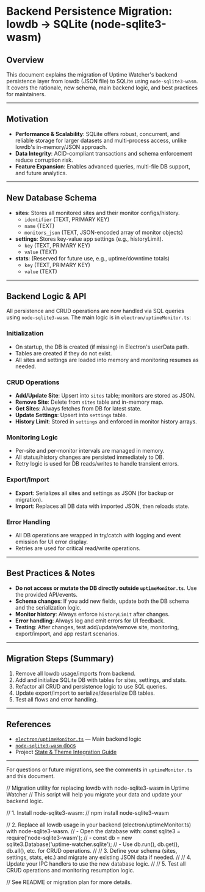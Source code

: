 # Backend Persistence Migration: lowdb → SQLite (node-sqlite3-wasm)

## Overview
This document explains the migration of Uptime Watcher's backend persistence layer from lowdb (JSON file) to SQLite using `node-sqlite3-wasm`. It covers the rationale, new schema, main backend logic, and best practices for maintainers.

---

## Motivation
- **Performance & Scalability**: SQLite offers robust, concurrent, and reliable storage for larger datasets and multi-process access, unlike lowdb's in-memory/JSON approach.
- **Data Integrity**: ACID-compliant transactions and schema enforcement reduce corruption risk.
- **Feature Expansion**: Enables advanced queries, multi-file DB support, and future analytics.

---

## New Database Schema
- **sites**: Stores all monitored sites and their monitor configs/history.
  - `identifier` (TEXT, PRIMARY KEY)
  - `name` (TEXT)
  - `monitors_json` (TEXT, JSON-encoded array of monitor objects)
- **settings**: Stores key-value app settings (e.g., historyLimit).
  - `key` (TEXT, PRIMARY KEY)
  - `value` (TEXT)
- **stats**: (Reserved for future use, e.g., uptime/downtime totals)
  - `key` (TEXT, PRIMARY KEY)
  - `value` (TEXT)

---

## Backend Logic & API
All persistence and CRUD operations are now handled via SQL queries using `node-sqlite3-wasm`. The main logic is in `electron/uptimeMonitor.ts`:

### Initialization
- On startup, the DB is created (if missing) in Electron's userData path.
- Tables are created if they do not exist.
- All sites and settings are loaded into memory and monitoring resumes as needed.

### CRUD Operations
- **Add/Update Site**: Upsert into `sites` table; monitors are stored as JSON.
- **Remove Site**: Delete from `sites` table and in-memory map.
- **Get Sites**: Always fetches from DB for latest state.
- **Update Settings**: Upsert into `settings` table.
- **History Limit**: Stored in `settings` and enforced in monitor history arrays.

### Monitoring Logic
- Per-site and per-monitor intervals are managed in memory.
- All status/history changes are persisted immediately to DB.
- Retry logic is used for DB reads/writes to handle transient errors.

### Export/Import
- **Export**: Serializes all sites and settings as JSON (for backup or migration).
- **Import**: Replaces all DB data with imported JSON, then reloads state.

### Error Handling
- All DB operations are wrapped in try/catch with logging and event emission for UI error display.
- Retries are used for critical read/write operations.

---

## Best Practices & Notes
- **Do not access or mutate the DB directly outside `uptimeMonitor.ts`**. Use the provided API/events.
- **Schema changes**: If you add new fields, update both the DB schema and the serialization logic.
- **Monitor history**: Always enforce `historyLimit` after changes.
- **Error handling**: Always log and emit errors for UI feedback.
- **Testing**: After changes, test add/update/remove site, monitoring, export/import, and app restart scenarios.

---

## Migration Steps (Summary)
1. Remove all lowdb usage/imports from backend.
2. Add and initialize SQLite DB with tables for sites, settings, and stats.
3. Refactor all CRUD and persistence logic to use SQL queries.
4. Update export/import to serialize/deserialize DB tables.
5. Test all flows and error handling.

---

## References
- [`electron/uptimeMonitor.ts`](./uptimeMonitor.ts) — Main backend logic
- [`node-sqlite3-wasm` docs](https://www.npmjs.com/package/node-sqlite3-wasm)
- Project [State & Theme Integration Guide](../docs/AI-State-Theme-Integration-Guide.md)

---

For questions or future migrations, see the comments in `uptimeMonitor.ts` and this document.


// Migration utility for replacing lowdb with node-sqlite3-wasm in Uptime Watcher
// This script will help you migrate your data and update your backend logic.

// 1. Install node-sqlite3-wasm:
//    npm install node-sqlite3-wasm

// 2. Replace all lowdb usage in your backend (electron/uptimeMonitor.ts) with node-sqlite3-wasm.
//    - Open the database with: const sqlite3 = require('node-sqlite3-wasm');
//    - const db = new sqlite3.Database('uptime-watcher.sqlite');
//    - Use db.run(), db.get(), db.all(), etc. for CRUD operations.
//
// 3. Define your schema (sites, settings, stats, etc.) and migrate any existing JSON data if needed.
//
// 4. Update your IPC handlers to use the new database logic.
//
// 5. Test all CRUD operations and monitoring resumption logic.

// See README or migration plan for more details.
